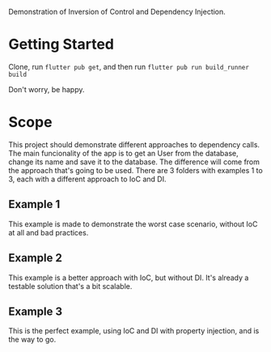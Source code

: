 Demonstration of Inversion of Control and Dependency Injection.

# Getting Started

Clone, run `flutter pub get`, and then run `flutter pub run build_runner build`

Don't worry, be happy.

# Scope

This project should demonstrate different approaches to dependency calls. The main funcionality of the app is to get an User from the database, change its name and save it to the database. The difference will come from the approach that's going to be used. There are 3 folders with examples 1 to 3, each with a different approach to IoC and DI.

## Example 1

This example is made to demonstrate the worst case scenario, without IoC at all and bad practices.

## Example 2

This example is a better approach with IoC, but without DI. It's already a testable solution that's a bit scalable.

## Example 3

This is the perfect example, using IoC and DI with property injection, and is the way to go.